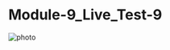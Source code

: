 # Module-9_Live_Test-9

![photo](https://github.com/kamruzzaman-aman/Module-9_Live_Test-9/assets/17810615/9836c8ff-56f7-4033-bdd7-99f9ff27020c)
